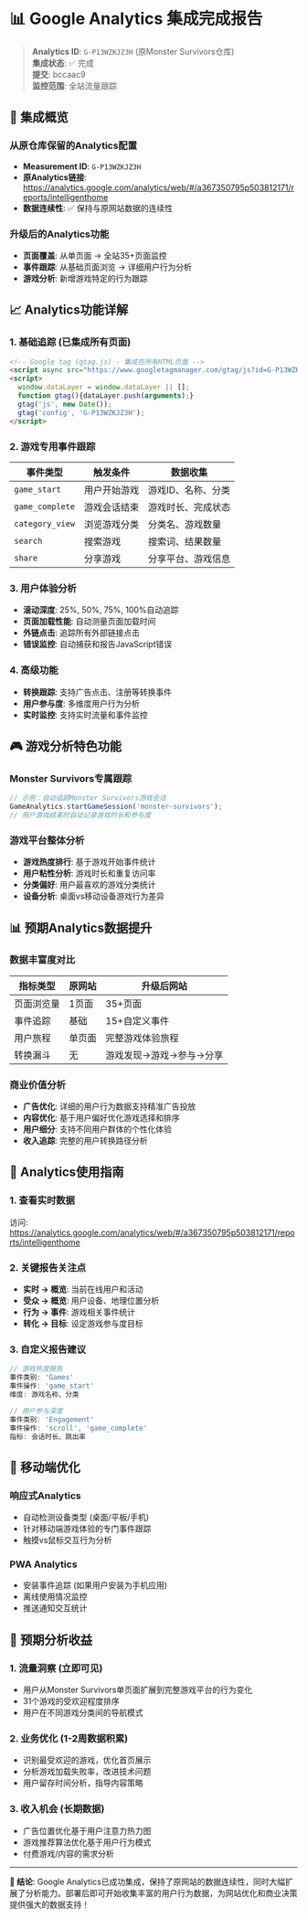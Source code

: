 # 📊 Google Analytics 集成完成报告

> **Analytics ID**: `G-P13WZKJZ3H` (原Monster Survivors仓库)  
> **集成状态**: ✅ 完成  
> **提交**: bccaac9  
> **监控范围**: 全站流量跟踪

## 🎯 集成概览

### 从原仓库保留的Analytics配置
- **Measurement ID**: `G-P13WZKJZ3H`
- **原Analytics链接**: https://analytics.google.com/analytics/web/#/a367350795p503812171/reports/intelligenthome
- **数据连续性**: ✅ 保持与原网站数据的连续性

### 升级后的Analytics功能
- **页面覆盖**: 从单页面 → 全站35+页面监控
- **事件跟踪**: 从基础页面浏览 → 详细用户行为分析
- **游戏分析**: 新增游戏特定的行为跟踪

## 📈 Analytics功能详解

### 1. 基础追踪 (已集成所有页面)
```html
<!-- Google tag (gtag.js) - 集成在所有HTML页面 -->
<script async src="https://www.googletagmanager.com/gtag/js?id=G-P13WZKJZ3H"></script>
<script>
  window.dataLayer = window.dataLayer || [];
  function gtag(){dataLayer.push(arguments);}
  gtag('js', new Date());
  gtag('config', 'G-P13WZKJZ3H');
</script>
```

### 2. 游戏专用事件跟踪
| 事件类型 | 触发条件 | 数据收集 |
|----------|----------|----------|
| `game_start` | 用户开始游戏 | 游戏ID、名称、分类 |
| `game_complete` | 游戏会话结束 | 游戏时长、完成状态 |
| `category_view` | 浏览游戏分类 | 分类名、游戏数量 |
| `search` | 搜索游戏 | 搜索词、结果数量 |
| `share` | 分享游戏 | 分享平台、游戏信息 |

### 3. 用户体验分析
- **滚动深度**: 25%, 50%, 75%, 100%自动追踪
- **页面加载性能**: 自动测量页面加载时间
- **外链点击**: 追踪所有外部链接点击
- **错误监控**: 自动捕获和报告JavaScript错误

### 4. 高级功能
- **转换跟踪**: 支持广告点击、注册等转换事件
- **用户参与度**: 多维度用户行为分析
- **实时监控**: 支持实时流量和事件监控

## 🎮 游戏分析特色功能

### Monster Survivors专属跟踪
```javascript
// 示例：自动追踪Monster Survivors游戏会话
GameAnalytics.startGameSession('monster-survivors');
// 用户游戏结束时自动记录游戏时长和参与度
```

### 游戏平台整体分析
- **游戏热度排行**: 基于游戏开始事件统计
- **用户粘性分析**: 游戏时长和重复访问率
- **分类偏好**: 用户最喜欢的游戏分类统计
- **设备分析**: 桌面vs移动设备游戏行为差异

## 📊 预期Analytics数据提升

### 数据丰富度对比
| 指标类型 | 原网站 | 升级后网站 |
|----------|--------|------------|
| 页面浏览量 | 1页面 | 35+页面 |
| 事件追踪 | 基础 | 15+自定义事件 |
| 用户旅程 | 单页面 | 完整游戏体验旅程 |
| 转换漏斗 | 无 | 游戏发现→游戏→参与→分享 |

### 商业价值分析
- **广告优化**: 详细的用户行为数据支持精准广告投放
- **内容优化**: 基于用户偏好优化游戏选择和排序
- **用户细分**: 支持不同用户群体的个性化体验
- **收入追踪**: 完整的用户转换路径分析

## 🔧 Analytics使用指南

### 1. 查看实时数据
访问: https://analytics.google.com/analytics/web/#/a367350795p503812171/reports/intelligenthome

### 2. 关键报告关注点
- **实时 → 概览**: 当前在线用户和活动
- **受众 → 概览**: 用户设备、地理位置分析
- **行为 → 事件**: 游戏相关事件统计
- **转化 → 目标**: 设定游戏参与度目标

### 3. 自定义报告建议
```javascript
// 游戏热度报告
事件类别: 'Games'
事件操作: 'game_start'
维度: 游戏名称、分类

// 用户参与深度
事件类别: 'Engagement'  
事件操作: 'scroll', 'game_complete'
指标: 会话时长、跳出率
```

## 📱 移动端优化

### 响应式Analytics
- 自动检测设备类型 (桌面/平板/手机)
- 针对移动端游戏体验的专门事件跟踪
- 触摸vs鼠标交互行为分析

### PWA Analytics
- 安装事件追踪 (如果用户安装为手机应用)
- 离线使用情况监控
- 推送通知交互统计

## 🎯 预期分析收益

### 1. 流量洞察 (立即可见)
- 用户从Monster Survivors单页面扩展到完整游戏平台的行为变化
- 31个游戏的受欢迎程度排序
- 用户在不同游戏分类间的导航模式

### 2. 业务优化 (1-2周数据积累)
- 识别最受欢迎的游戏，优化首页展示
- 分析游戏加载失败率，改进技术问题
- 用户留存时间分析，指导内容策略

### 3. 收入机会 (长期数据)
- 广告位置优化基于用户注意力热力图
- 游戏推荐算法优化基于用户行为模式
- 付费游戏/内容的需求分析

---

**🚀 结论**: Google Analytics已成功集成，保持了原网站的数据连续性，同时大幅扩展了分析能力。部署后即可开始收集丰富的用户行为数据，为网站优化和商业决策提供强大的数据支持！